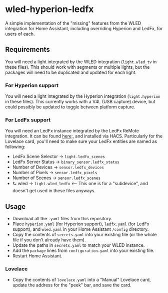 # wled-hyperion-ledfx
A simple implementation of the "missing" features from the WLED integration for Home Assistant,
including overriding Hyperion and LedFx, for users of each.

## Requirements
You will need a light integrated by the WLED integration (`light.wled_tv` in these files).
This should work with segments or multiple lights, but the packages will need to be duplicated and updated for each light.

### For Hyperion support
You will need a light integrated by the Hyperion integration (`light.hyperion` in these files).
This currently works with a V4L (USB capture) device, but could possibly be updated to toggle between platform capture.

### For LedFx support
You will need an LedFx instance integrated by the LedFx ReMote integration. It can be found [here](https://github.com/YeonV/ledfxrm):, and installed via HACS.
Particularly for the Lovelace card, you'll need to make sure your LedFx entities are named as following:
 * LedFx Scene Selector -> `light.ledfx_scenes`
 * LedFx Server Status -> `binary_sensor.ledfx_status`
 * Number of Devices -> `sensor.ledfx_devices`
 * Number of Pixels -> `sensor.ledfx_pixels`
 * Number of Scenes -> `sensor.ledfx_scenes`
 * ⮑ wled -> `light.wled_ledfx`  <-- This one is for a "subdevice", and doesn't get used in these files anyways.

## Usage
 * Download all the `.yaml` files from this repository.
 * Place `hyperion.yaml` (for Hyperion support), `ledfx.yaml` (for LedFx support), and `wled.yaml` in your Home Assistant `/config` directory.
 * Copy the contents of `secrets.yaml` into your existing file (or the whole file if you don't already have them).
 * Update the paths in `secrets.yaml` to match your WLED instance.
 * Add the `package` lines from `configuration.yaml` into your existing file.
 * Restart Home Assistant.

### Lovelace
*  Copy the contents of `lovelace.yaml` into a "Manual" Lovelace card, update the address for the "peek" bar, and save the card.
